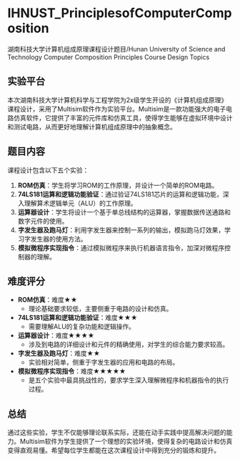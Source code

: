 # IHNUST_PrinciplesofComputerComposition
湖南科技大学计算机组成原理课程设计题目/Hunan University of Science and Technology Computer Composition Principles Course Design Topics


## 实验平台

本次湖南科技大学计算机科学与工程学院为2x级学生开设的《计算机组成原理》课程设计，采用了Multisim软件作为实验平台。Multisim是一款功能强大的电子电路仿真软件，它提供了丰富的元件库和仿真工具，使得学生能够在虚拟环境中设计和测试电路，从而更好地理解计算机组成原理中的抽象概念。

## 题目内容

课程设计包含以下五个实验：

1. **ROM仿真**：学生将学习ROM的工作原理，并设计一个简单的ROM电路。
2. **74LS181运算和逻辑功能验证**：通过验证74LS181芯片的运算和逻辑功能，深入理解算术逻辑单元（ALU）的工作原理。
3. **运算器设计**：学生将设计一个基于单总线结构的运算器，掌握数据传送通路和数字元件的使用。
4. **字发生器及跑马灯**：利用字发生器来控制一系列的输出，模拟跑马灯效果，学习字发生器的使用方法。
5. **模拟微程序实现指令**：通过模拟微程序来执行机器语言指令，加深对微程序控制器的理解。

## 难度评分

- **ROM仿真**：难度★★
  - 理论基础要求较低，主要侧重于电路的设计和仿真。
- **74LS181运算和逻辑功能验证**：难度★★★
  - 需要理解ALU的复杂功能和逻辑操作。
- **运算器设计**：难度★★★★
  - 涉及到电路的详细设计和元件的精确使用，对学生的综合能力要求较高。
- **字发生器及跑马灯**：难度★★
  - 实验相对简单，侧重于字发生器的应用和电路的布局。
- **模拟微程序实现指令**：难度★★★★★
  - 是五个实验中最具挑战性的，要求学生深入理解微程序和机器指令的执行过程。

## 总结

通过这些实验，学生不仅能够理论联系实际，还能在动手实践中提高解决问题的能力。Multisim软件为学生提供了一个理想的实验环境，使得复杂的电路设计和仿真变得直观易懂。希望每位学生都能在这次课程设计中得到充分的锻炼和提升。

